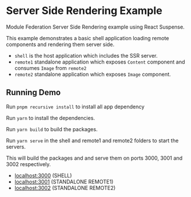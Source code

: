 # Server Side Rendering Example

Module Federation Server Side Rendering example using React Suspense.

This example demonstrates a basic shell application loading remote components and rendering them server side.

- `shell` is the host application which includes the SSR server.
- `remote1` standalone application which exposes `Content` component and consumes `Image` from `remote2`
- `remote2` standalone application which exposes `Image` component.

## Running Demo
Run `pnpm recursive install` to install all app dependency

Run `yarn` to install the dependencies.

Run `yarn build` to build the packages.

Run `yarn serve` in the shell and remote1 and remote2 folders to start the servers.

This will build the packages and and serve them on ports 3000, 3001 and 3002 respectively.

- [localhost:3000](http://localhost:3000/) (SHELL)
- [localhost:3001](http://localhost:3001/) (STANDALONE REMOTE1)
- [localhost:3002](http://localhost:3002/) (STANDALONE REMOTE2)
